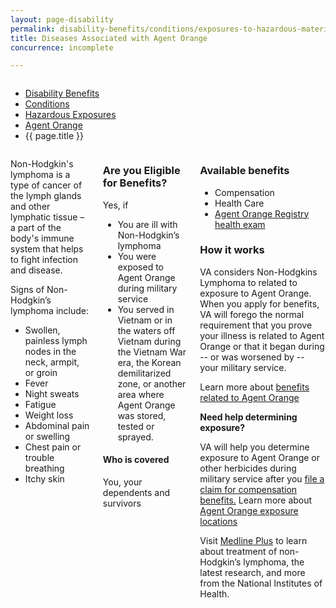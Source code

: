 ```yaml
---
layout: page-disability
permalink: disability-benefits/conditions/exposures-to-hazardous-materials/agent-orange/non-hodgkins/index.html
title: Diseases Associated with Agent Orange
concurrence: incomplete

---
```


<div class="splash" markdown="0">
<div class="row" markdown="0">
<div class="small-12 columns" markdown="0">

<ul class="breadcrumbs" role="menubar" aria-label="Primary">
<li class="parent"><a href="{{ site.url }}/disability-benefits/">Disability Benefits</a></li>
<li class="parent"><a href="{{ site.url }}/disability-benefits/conditions/">Conditions</a></li>
<li class="parent"><a href="{{ site.url }}/disability-benefits/conditions/exposures-to-hazardous-materials/">Hazardous Exposures</a></li>
<li class="parent"><a href="{{ site.url }}/disability-benefits/conditions/exposures-to-hazardous-materials/agent-orange">Agent Orange</a></li>
<li class="active">{{ page.title }}</li>
</ul>

</div>
</div>
</div>

<div class="main" role="main" markdown="0">

<div class="section one" markdown="0">
<div class="primary" markdown="0">
<div class="row" markdown="0">
<div class="small-12 columns">

<div markdown="1">

Non-Hodgkin's lymphoma is a type of cancer of the lymph glands and other lymphatic tissue – a part of the body's immune system that helps to fight infection and disease.

Signs of Non-Hodgkin’s lymphoma include:

- Swollen, painless lymph nodes in the neck, armpit, or groin
- Fever
- Night sweats
- Fatigue
- Weight loss
- Abdominal pain or swelling
- Chest pain or trouble breathing
- Itchy skin

</div>

<div class="call-out" markdown="1">

### Are you Eligible for Benefits?

Yes, if

- You are ill with Non-Hodgkin’s lymphoma
- You were exposed to Agent Orange during military service
- You served in Vietnam or in the waters off Vietnam during the Vietnam War era, the Korean demilitarized zone, or another area where Agent Orange was stored, tested or sprayed.

#### Who is covered

 You, your dependents and survivors

</div>

<div markdown="1">

### Available benefits

- Compensation
- Health Care
- [Agent Orange Registry health exam]( http://www.publichealth.va.gov/exposures/agentorange/benefits/registry-exam.asp)

### How it works

VA considers Non-Hodgkins Lymphoma to related to exposure to Agent Orange. When you apply for benefits, VA will forego the normal requirement that you prove your illness is related to Agent Orange or that it began during -- or was worsened by -- your military service.

Learn more about [benefits related to Agent Orange](exposurehttp://www.publichealth.va.gov/exposures/agentorange/benefits/index.asp)

**Need help determining exposure?**

VA will help you determine exposure to Agent Orange or other herbicides during military service after you [file a claim for compensation benefits.](https://www.ebenefits.va.gov/ebenefits/about/feature?feature=disability-compensation)
Learn more about [Agent Orange exposure locations](http://www.publichealth.va.gov/exposures/agentorange/locations/thailand.asp#sthash.oK22WgPr.dpuf)

Visit [Medline Plus](https://www.nlm.nih.gov/medlineplus/ency/article/000581.htm) to learn about treatment of non-Hodgkin’s lymphoma, the latest research, and more from the National Institutes of Health.


</div>
</div>

</div>

</div>
</div>
